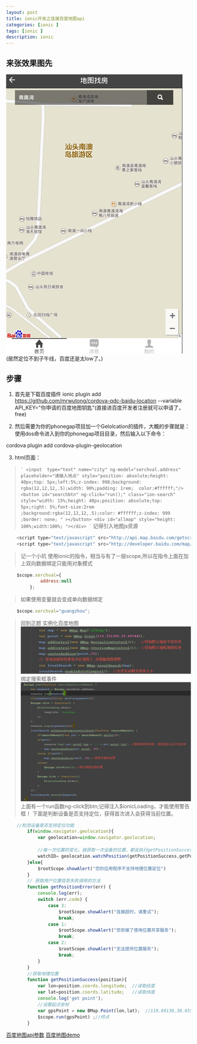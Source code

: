 ```yaml
---
layout: post
title: ionic开发之连接百度地图api
categories: [ionic ]
tags: [ionic ]
description: ionic
---
```



## 来张效果图先
![](/images/ionic/ionic_map.jpg "ionic_map ionic")
(居然定位不到子午线，百度还是太low了。)

## 步骤

1. 首先是下载百度插件
ionic plugin add https://github.com/mrwutong/cordova-qdc-baidu-location --variable API_KEY="你申请的百度地图钥匙"(直接进百度开发者注册就可以申请了，free)

2. 然后需要为你的phonegap项目加一个Gelolcation的插件，大概的步骤就是：使用dos命令进入到你的phonegap项目目录，然后输入以下命令：

cordova plugin add cordova-plugin-geolocation

3. html页面：
> `` `
    <input  type="text" name="city" ng-model="serchval.address"  placeholder="请输入地点" style="position: absolute;height: 40px;top: 5px;left:5%;z-index: 998;background: rgba(12,12,12,.5);width: 90%;padding: 1rem;  color:#ffffff;"/>
    <button id="searchbtn" ng-click="run();" class="ion-search" style="width: 15%;height: 40px;position: absolute;top: 5px;right: 5%;font-size:2rem ;background:rgba(12,12,12,.5);color: #ffffff;z-index: 999 ;border: none; " ></button>
    <div id="allmap" style="height: 100%;width:100%; "></div>
` ``
> 记得引入地图js资源
```javascript
    <script type="text/javascript" src="http://api.map.baidu.com/getscript?v=2.0&ak=CcZMawdycw5SPGc7rKXpokqR"></script>
    <script type="text/javascript" src="http://developer.baidu.com/map/jsdemo/demo/convertor.js"></script>
```

> 记一个小坑
使用ionic的指令，相当与有了一层scope,所以在指令上面在加上双向数据绑定只能用对象模式
```javascript
    $scope.serchval={
             address:null
         };
```
> 如果使用变量就会变成单向数据绑定
```javascript
    $scope.serchval="guangzhou";     
```
 

>回到正题 实例化百度地图
![](/images/ionic/ionic_map2.jpg "ionic_map2 ionic")
绑定搜索框事件
![](/images/ionic/ionic_map3.jpg "ionic_map3 ionic")
	上面有一个run函数ng-click到btn;记得注入$ionicLoading，才能使用警告框！
	下面是判断设备是否支持定位，获得首次进入会获得当前位置。
```javascript
	//检测设备是否支持定位功能
        if(window.navigator.geolocation){
            var geolocation=window.navigator.geolocation;

            //每一次位置的变化，就获取一次设备的位置，都会执行getPositionSuccess回调函数
            watchID= geolocation.watchPosition(getPositionSuccess,getPositionError);
        }else{
            $rootScope.showAlert("您的应用程序不支持地理位置定位")
        }
        // 获取用户位置信息失败调用的方法
        function getPositionError(err) {
            console.log(err);
            switch (err.code) {
                case 3:
                    $rootScope.showAlert("连接超时，请重试");
                    break;
                case 1:
                    $rootScope.showAlert("您拒接了使用位置共享服务");
                    break;
                case 2:
                    $rootScope.showAlert("无法提供位置服务");
                    break;
            }
        }
        //获取地理位置
        function getPositionSuccess(position){
            var lon=position.coords.longitude;  //读取经度
            var lat=position.coords.latitude;   //读取纬度
            console.log('get point');
            //设置起点坐标
            var gpsPoint = new BMap.Point(lon,lat);  //119.69138,30.655101
            $scope.run(gpsPoint) ;//终点
        }
```
[百度地图api参数](http://developer.baidu.com/map/reference/index.php?title=Class:%E6%9C%8D%E5%8A%A1%E7%B1%BB/LocalSearch)
[百度地图demo](http://developer.baidu.com/map/jsdemo.htm#i7_1)